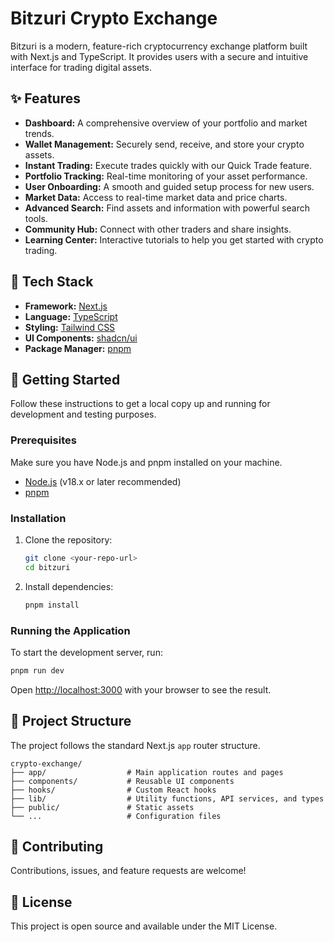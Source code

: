 # Bitzuri Crypto Exchange

Bitzuri is a modern, feature-rich cryptocurrency exchange platform built with Next.js and TypeScript. It provides users with a secure and intuitive interface for trading digital assets.

## ✨ Features

- **Dashboard:** A comprehensive overview of your portfolio and market trends.
- **Wallet Management:** Securely send, receive, and store your crypto assets.
- **Instant Trading:** Execute trades quickly with our Quick Trade feature.
- **Portfolio Tracking:** Real-time monitoring of your asset performance.
- **User Onboarding:** A smooth and guided setup process for new users.
- **Market Data:** Access to real-time market data and price charts.
- **Advanced Search:** Find assets and information with powerful search tools.
- **Community Hub:** Connect with other traders and share insights.
- **Learning Center:** Interactive tutorials to help you get started with crypto trading.

## 🚀 Tech Stack

- **Framework:** [Next.js](https://nextjs.org/)
- **Language:** [TypeScript](https://www.typescriptlang.org/)
- **Styling:** [Tailwind CSS](https://tailwindcss.com/)
- **UI Components:** [shadcn/ui](https://ui.shadcn.com/)
- **Package Manager:** [pnpm](https://pnpm.io/)

## 🏁 Getting Started

Follow these instructions to get a local copy up and running for development and testing purposes.

### Prerequisites

Make sure you have Node.js and pnpm installed on your machine.

- [Node.js](https://nodejs.org/) (v18.x or later recommended)
- [pnpm](https://pnpm.io/installation)

### Installation

1.  Clone the repository:
    ```bash
    git clone <your-repo-url>
    cd bitzuri
    ```
2.  Install dependencies:
    ```bash
    pnpm install
    ```

### Running the Application

To start the development server, run:

```bash
pnpm run dev
```

Open [http://localhost:3000](http://localhost:3000) with your browser to see the result.

## 📂 Project Structure

The project follows the standard Next.js `app` router structure.

```
crypto-exchange/
├── app/                  # Main application routes and pages
├── components/           # Reusable UI components
├── hooks/                # Custom React hooks
├── lib/                  # Utility functions, API services, and types
├── public/               # Static assets
└── ...                   # Configuration files
```

## 🤝 Contributing

Contributions, issues, and feature requests are welcome!

## 📄 License

This project is open source and available under the MIT License.
